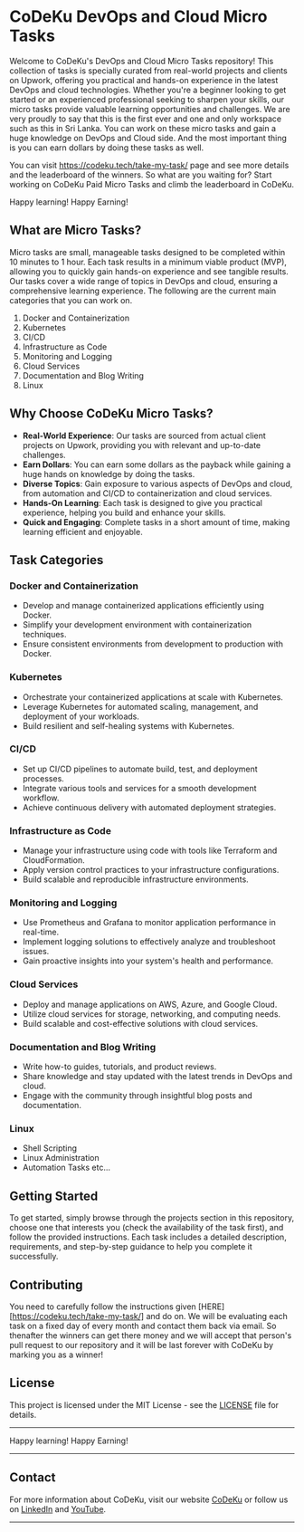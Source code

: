 # CoDeKu DevOps and Cloud Micro Tasks

Welcome to CoDeKu's DevOps and Cloud Micro Tasks repository! This collection of tasks is specially curated from real-world projects and clients on Upwork, offering you practical and hands-on experience in the latest DevOps and cloud technologies. Whether you're a beginner looking to get started or an experienced professional seeking to sharpen your skills, our micro tasks provide valuable learning opportunities and challenges. We are very proudly to say that this is the first ever and one and only workspace such as this in Sri Lanka. You can work on these micro tasks and gain a huge knowledge on DevOps and Cloud side. And the most important thing is you can earn dollars by doing these tasks as well.

You can visit https://codeku.tech/take-my-task/ page and see more details and the leaderboard of the winners. So what are you waiting for? Start working on CoDeKu Paid Micro Tasks and climb the leaderboard in CoDeKu.

Happy learning! Happy Earning!

## What are Micro Tasks?

Micro tasks are small, manageable tasks designed to be completed within 10 minutes to 1 hour. Each task results in a minimum viable product (MVP), allowing you to quickly gain hands-on experience and see tangible results. Our tasks cover a wide range of topics in DevOps and cloud, ensuring a comprehensive learning experience. The following are the current main categories that you can work on.

1. Docker and Containerization
2. Kubernetes
3. CI/CD
4. Infrastructure as Code
5. Monitoring and Logging
6. Cloud Services
7. Documentation and Blog Writing
8. Linux

## Why Choose CoDeKu Micro Tasks?

- **Real-World Experience**: Our tasks are sourced from actual client projects on Upwork, providing you with relevant and up-to-date challenges.
- **Earn Dollars**: You can earn some dollars as the payback while gaining a huge hands on knowledge by doing the tasks. 
- **Diverse Topics**: Gain exposure to various aspects of DevOps and cloud, from automation and CI/CD to containerization and cloud services.
- **Hands-On Learning**: Each task is designed to give you practical experience, helping you build and enhance your skills.
- **Quick and Engaging**: Complete tasks in a short amount of time, making learning efficient and enjoyable.

## Task Categories

### Docker and Containerization
- Develop and manage containerized applications efficiently using Docker.
- Simplify your development environment with containerization techniques.
- Ensure consistent environments from development to production with Docker.

### Kubernetes
- Orchestrate your containerized applications at scale with Kubernetes.
- Leverage Kubernetes for automated scaling, management, and deployment of your workloads.
- Build resilient and self-healing systems with Kubernetes.

### CI/CD
- Set up CI/CD pipelines to automate build, test, and deployment processes.
- Integrate various tools and services for a smooth development workflow.
- Achieve continuous delivery with automated deployment strategies.

### Infrastructure as Code
- Manage your infrastructure using code with tools like Terraform and CloudFormation.
- Apply version control practices to your infrastructure configurations.
- Build scalable and reproducible infrastructure environments.

### Monitoring and Logging
- Use Prometheus and Grafana to monitor application performance in real-time.
- Implement logging solutions to effectively analyze and troubleshoot issues.
- Gain proactive insights into your system's health and performance.

### Cloud Services
- Deploy and manage applications on AWS, Azure, and Google Cloud.
- Utilize cloud services for storage, networking, and computing needs.
- Build scalable and cost-effective solutions with cloud services.

### Documentation and Blog Writing
- Write how-to guides, tutorials, and product reviews.
- Share knowledge and stay updated with the latest trends in DevOps and cloud.
- Engage with the community through insightful blog posts and documentation.

### Linux
- Shell Scripting
- Linux Administration
- Automation Tasks etc...


## Getting Started

To get started, simply browse through the projects section in this repository, choose one that interests you (check the availability of the task first), and follow the provided instructions. Each task includes a detailed description, requirements, and step-by-step guidance to help you complete it successfully.

## Contributing

You need to carefully follow the instructions given [HERE] [https://codeku.tech/take-my-task/] and do on. We will be evaluating each task on a fixed day of every month and contact them back via email. So thenafter the winners can get there money and we will accept that person's pull request to our repository and it will be last forever with CoDeKu by marking you as a winner!

## License

This project is licensed under the MIT License - see the [LICENSE](LICENSE) file for details.

---

Happy learning! Happy Earning!

---

## Contact

For more information about CoDeKu, visit our website [CoDeKu](https://codeku.tech/) or follow us on [LinkedIn](https://www.linkedin.com/company/co-de-ku/) and [YouTube](https://youtube.com/@lifecapturedchathunimesh?si=RuJmmfRYNGV0iirK).

---
